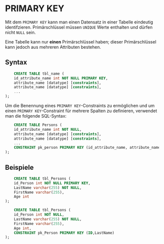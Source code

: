 # PRIMARY KEY

Mit dem `PRIMARY KEY` kann man einen Datensatz in einer Tabelle eindeutig identifzieren. Primärschlüssel müssen `UNIQUE` Werte enthalten und
dürfen nicht `NULL` sein.

Eine Tabelle kann nur **einen** Primärschlüssel haben; dieser Primärschlüssel kann jedoch aus mehreren Attributen bestehen.

## Syntax

```SQL
    CREATE TABLE tbl_name (
    id_attribute_name int NOT NULL PRIMARY KEY,
    attribute_name [datatype] [constraints],
    attribute_name [datatype] [constraints],
    ...
);
```

Um die Benennung eines `PRIMARY KEY`-Constraints zu ermöglichen und um einen `PRIMARY KEY`-Constraint für mehrere Spalten zu definieren, verwendet man
die folgende SQL-Syntax:

```SQL
    CREATE TABLE Persons (
    id_attribute_name int NOT NULL,
    attribute_name [datatype] [constraints],
    attribute_name [datatype] [constraints],
    ...
    CONSTRAINT pk_person PRIMARY KEY (id_attribute_name, attribute_name)
);
```

## Beispiele

```SQL
    CREATE TABLE tbl_Persons (
    id_Person int NOT NULL PRIMARY KEY,
    LastName varchar(255) NOT NULL,
    FirstName varchar(255),
    Age int
);
```

```SQL
    CREATE TABLE tbl_Persons (
    id_Person int NOT NULL,
    LastName varchar(255) NOT NULL,
    FirstName varchar(255),
    Age int,
    CONSTRAINT pk_Person PRIMARY KEY (ID,LastName)
);
```